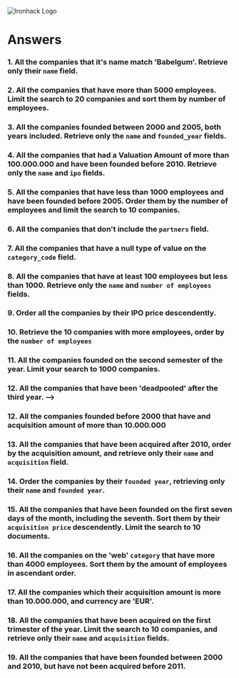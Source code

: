 ![Ironhack Logo](https://i.imgur.com/1QgrNNw.png)

# Answers

### 1. All the companies that it's name match 'Babelgum'. Retrieve only their `name` field.

<!-- query:{ name : "Babelgum" }
projection: { name : 1, _id : 0 }
sort: 
skip: 
limit:  -->

### 2. All the companies that have more than 5000 employees. Limit the search to 20 companies and sort them by **number of employees**.

<!-- query: { number_of_employees : { $gt : 5000 } }
projection: 
sort: { number_of_employees : 1}
skip: 
limit: 20 -->

### 3. All the companies founded between 2000 and 2005, both years included. Retrieve only the `name` and `founded_year` fields.

<!--  {$and: [{founded_year: {$gte: 2000}},{founded_year: {$lte: 2005}}] }
projection: { name : 1,founded_year: 1 , _id : 0 }
sort: 
skip: 
limit:  -->

### 4. All the companies that had a Valuation Amount of more than 100.000.000 and have been founded before 2010. Retrieve only the `name` and `ipo` fields.

<!-- query: {$and: [{'ipo.valuation_amount': {$gt: 100000000 }}, {founded_year: {$lt: 2010}}]}
projection: { name : 1,ipo: 1 , _id : 0 }
sort: 
skip: 
limit:  -->

### 5. All the companies that have less than 1000 employees and have been founded before 2005. Order them by the number of employees and limit the search to 10 companies.

<!-- query: {$and: [{number_of_employees: {$lt: 1000}}, {founded_year: {$lt: 2005}}]}
projection: 
sort: {number_of_employees: 1}
skip: 
limit: 10 -->

### 6. All the companies that don't include the `partners` field.

<!-- query: {partners: {$exists: false}}
projection: 
sort: 
skip: 
limit:  -->

### 7. All the companies that have a null type of value on the `category_code` field.

<!-- query: {category_code: { $type: 'null' } }
projection: 
sort:
skip: 
limit:  -->

### 8. All the companies that have at least 100 employees but less than 1000. Retrieve only the `name` and `number of employees` fields.

<!-- query: {$and: [{number_of_employees: {$gte: 100}}, {number_of_employees: {$lt: 1000}}]} 
projection: {name: 1, number_of_employees: 1, _id: 0}
sort: 
skip: 
limit: -->

### 9. Order all the companies by their IPO price descendently.

<!-- query: 
projection: 
sort: 
skip: {'ipo.valuation_amount': -1}
limit:  -->

### 10. Retrieve the 10 companies with more employees, order by the `number of employees`

<!-- query: 
projection: 
sort: {number_of_employees: -1}
skip: 
limit: 10 -->

### 11. All the companies founded on the second semester of the year. Limit your search to 1000 companies.

<!-- query: {founded_month: {$gte: 6}}
projection: 
sort: 
skip: 
limit: 1000-->

### 12. All the companies that have been 'deadpooled' after the third year. -->

<!-- query: ko
projection: ko
sort: ko
skip: ko
limit: ko -->

### 12. All the companies founded before 2000 that have and acquisition amount of more than 10.000.000

<!-- query:{$and: [{founded_year: {$lt: 200}},{'acquisition.price_amount': {$gt: 10000000}} ]}
projection: 
sort: 
skip: 
limit:  -->

### 13. All the companies that have been acquired after 2010, order by the acquisition amount, and retrieve only their `name` and `acquisition` field.

<!-- query: {'acquisition.acquired_year': {$gt: 2010}}
projection: {name: 1, acquisition: 1, _id: 0}
sort: {'acquisition.price_amount': 1}
skip: 
limit:  -->

### 14. Order the companies by their `founded year`, retrieving only their `name` and `founded year`.

<!-- query: 
projection: {name:1, founded_year: 1, _id:0}
sort: {founded_year: 1}
skip: 
limit:  -->

### 15. All the companies that have been founded on the first seven days of the month, including the seventh. Sort them by their `acquisition price` descendently. Limit the search to 10 documents.

<!-- query: {founded_day: {$lte: 7}}
projection: 
sort: {'acquisition.price_amount':-1}
skip: 
limit: 10-->

### 16. All the companies on the 'web' `category` that have more than 4000 employees. Sort them by the amount of employees in ascendant order.

<!-- query: {$and: [{category_code: {$eq: "web"}}, {number_of_employees: {$gt: 4000}}]}
projection: 
sort: {number_of_employees: 1}
skip: 
limit:  -->

### 17. All the companies which their acquisition amount is more than 10.000.000, and currency are 'EUR'.

<!-- query: {$and: [{'acquisition.price_amount': {$gt: 10000000}}, {'acquisition.price_currency_code': {$eq: 'EUR'}}]}
projection: 
sort: 
skip: 
limit:  -->

### 18. All the companies that have been acquired on the first trimester of the year. Limit the search to 10 companies, and retrieve only their `name` and `acquisition` fields.

<!-- query: {'acquisition.acquired_month': {$lte: 3}}
projection: {name: 1, acquisition: 1, _id:0}
sort: 
skip: 
limit: 10 -->

### 19. All the companies that have been founded between 2000 and 2010, but have not been acquired before 2011.

<!-- query: {$and: [{founded_year: {$gte: 2000}},{founded_year: {$lte: 2010}}, {"acquisition.acquired_year": {$gte: 2011}} ]}
projection: 
sort: 
skip: 
limit:  -->
